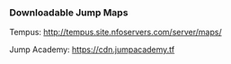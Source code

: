 ### Downloadable Jump Maps

Tempus: http://tempus.site.nfoservers.com/server/maps/

Jump Academy: https://cdn.jumpacademy.tf
